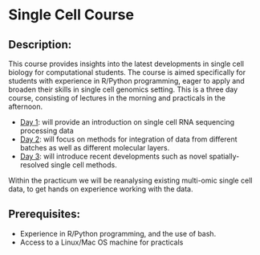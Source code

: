 # Single Cell Course

## Description:
This course provides insights into the latest developments in single cell biology for computational students. The course is aimed specifically for students with experience in R/Python programming, eager to apply and broaden their skills in single cell genomics setting. This is a three day course, consisting of lectures in the morning and practicals in the afternoon. 

- [Day 1](day1/):  will provide an introduction on single cell RNA sequencing processing data
- [Day 2](day2/):  will focus on methods for integration of data from different batches as well as different molecular layers. 
- [Day 3](day3/):    will introduce recent developments such as novel spatially-resolved single cell methods. 

Within the practicum we will be reanalysing existing multi-omic single cell data, to get hands on experience working with the data. 

## Prerequisites:

* Experience in R/Python programming, and the use of bash.
* Access to a Linux/Mac OS machine for practicals


